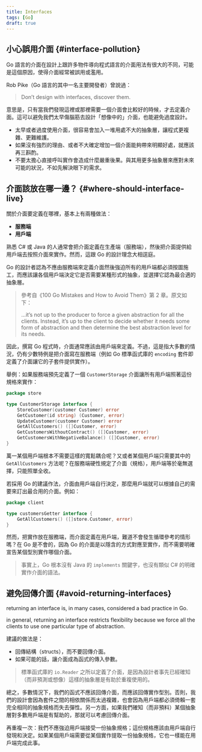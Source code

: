 ```yaml
---
title: Interfaces
tags: [Go]
draft: true
---
```


## 小心誤用介面 {#interface-pollution}

Go 語言的介面在設計上跟許多物件導向程式語言的介面用法有很大的不同，可能是這個原因，使得介面經常被誤用或濫用。

Rob Pike（Go 語言的其中一名主要開發者）曾說過：

> Don’t design with interfaces, discover them.

意思是，只有當我們發現這裡或那裡需要一個介面會比較好的時候，才去定義介面。這可以避免我們太早傷腦筋去設計「想像中的」介面，也能避免過度設計。

- 太早或者過度使用介面，很容易會加入一堆用處不大的抽象層，讓程式更複雜、更難維護。
- 如果沒有強烈的理由、或者不大確定增加一個介面能夠帶來明顯好處，就應該再三斟酌。
- 不要太擔心直接呼叫實作會造成什麼嚴重後果。與其用更多抽象層來應對未來可能的狀況，不如先解決眼下的需求。

## 介面該放在哪一邊？ {#where-should-interface-live}

關於介面要定義在哪裡，基本上有兩種做法：

- **服務端**
- **用戶端**

熟悉 C# 或 Java 的人通常會把介面定義在生產端（服務端），然後把介面提供給用戶端去按照介面來實作。然而，這跟 Go 的設計理念大相逕庭。

Go 的設計者認為不應由服務端來定義介面然後強迫所有的用戶端都必須按圖施工，而應該讓各個用戶端決定它是否需要某種形式的抽象，並選擇它認為最合適的抽象層。

> 參考自《100 Go Mistakes and How to Avoid Them》第 2 章。原文如下：
>
> ...it’s not up to the producer to force a given abstraction for all the clients. Instead, it’s up to the client to decide whether it needs some form of abstraction and then determine the best abstraction level for its needs.

因此，撰寫 Go 程式時，介面通常應該由用戶端來定義。不過，這是指大多數的情況，仍有少數特例是把介面寫在服務端（例如 Go 標準函式庫的 `encoding` 套件即定義了介面讓它的子套件提供實作）。

舉例：如果服務端預先定義了一個 `CustomerStorage` 介面讓所有用戶端照著這份規格來實作：

```go
package store

type CustomerStorage interface {
    StoreCustomer(customer Customer) error
    GetCustomer(id string) (Customer, error)
    UpdateCustomer(customer Customer) error
    GetAllCustomers() ([]Customer, error)
    GetCustomersWithoutContract() ([]Customer, error)
    GetCustomersWithNegativeBalance() ([]Customer, error)
}
```

萬一某個用戶端根本不需要這樣的寬鬆耦合呢？又或者某個用戶端只需要其中的 `GetAllCustomers` 方法呢？在服務端硬性規定了介面（規格），用戶端等於毫無選擇，只能照單全收。

若採用 Go 的建議作法，介面由用戶端自行決定，那麼用戶端就可以根據自己的需要來訂出最合用的介面。例如：

```go
package client

type customersGetter interface {
    GetAllCustomers() ([]store.Customer, error)
}
```

然而，把實作放在服務端，而介面定義在用戶端，難道不會發生循環參考的情形嗎？在 Go 是不會的，因為 Go 的介面是以隱含的方式對應至實作，而不需要明確宣告某個型別實作哪個介面。

> 事實上，Go 根本沒有 Java 的 `implements` 關鍵字，也沒有類似 C# 的明確實作介面的語法。

## 避免回傳介面 {#avoid-returning-interfaces}

returning an interface is, in many cases, considered a bad practice in Go.

in general, returning an interface restricts flexibility because we force all the clients to use one particular type of abstraction.

建議的做法是：

- 回傳結構（structs），而不要回傳介面。
- 如果可能的話，讓介面成為函式的傳入參數。

> 標準函式庫的 `io.Reader` 之所以定義了介面，是因為設計者事先已經確知（而非預測或想像）這樣的抽象層是有助於重複使用的。

總之，多數情況下，我們的函式不應該回傳介面，而應該回傳實作型別。否則，我們的設計會因為套件之間的相依關係而太過複雜，也會因為用戶端都必須倚賴一套完全相同的抽象規格而失去彈性。另一方面，如果我們確知（而非預料）某個抽象層對多數用戶端是有幫助的，那就可以考慮回傳介面。

再重複一次：我們不應強迫用戶端接受一份抽象規格；這份規格應該由用戶端自行發現和決定。如果某個用戶端需要從某個實作提取一份抽象規格，它也一樣能在用戶端完成此事。
